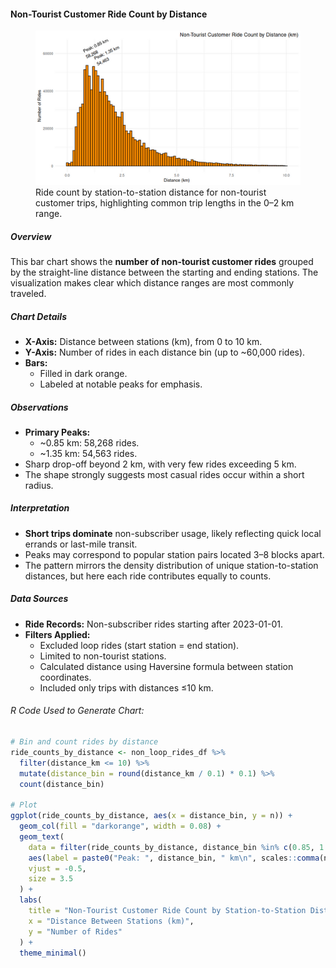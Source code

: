#### Non-Tourist Customer Ride Count by Distance

<figure class="float-right">
  <a href="../images/Non-Tourist_Customer_Ride_Count_by_Distance.png" target="_blank" title="Select image to open full sized chart">
  <img src="../images/thumbnails/Non-Tourist_Customer_Ride_Count_by_Distance.png" alt="Bar chart showing the number of non-tourist customer rides by the straight-line distance between start and end stations, with prominent peaks at about 0.85 km and 1.35 km.">
  </a>
  <figcaption>
    Ride count by station-to-station distance for non-tourist customer trips, highlighting common trip lengths in the 0–2 km range.
  </figcaption>
</figure>

##### Overview

This bar chart shows the **number of non-tourist customer rides** grouped by the straight-line distance between the starting and ending stations. The visualization makes clear which distance ranges are most commonly traveled.

##### Chart Details

- **X-Axis:** Distance between stations (km), from 0 to 10 km.
- **Y-Axis:** Number of rides in each distance bin (up to ~60,000 rides).
- **Bars:** 
  - Filled in dark orange.
  - Labeled at notable peaks for emphasis.

##### Observations

- **Primary Peaks:**
  - ~0.85 km: 58,268 rides.
  - ~1.35 km: 54,563 rides.
- Sharp drop-off beyond 2 km, with very few rides exceeding 5 km.
- The shape strongly suggests most casual rides occur within a short radius.

##### Interpretation

- **Short trips dominate** non-subscriber usage, likely reflecting quick local errands or last-mile transit.
- Peaks may correspond to popular station pairs located 3–8 blocks apart.
- The pattern mirrors the density distribution of unique station-to-station distances, but here each ride contributes equally to counts.

##### Data Sources

- **Ride Records:** Non-subscriber rides starting after 2023-01-01.
- **Filters Applied:**
  - Excluded loop rides (start station = end station).
  - Limited to non-tourist stations.
  - Calculated distance using Haversine formula between station coordinates.
  - Included only trips with distances ≤10 km.

###### R Code Used to Generate Chart:

```r
# Bin and count rides by distance
ride_counts_by_distance <- non_loop_rides_df %>%
  filter(distance_km <= 10) %>%
  mutate(distance_bin = round(distance_km / 0.1) * 0.1) %>%
  count(distance_bin)

# Plot
ggplot(ride_counts_by_distance, aes(x = distance_bin, y = n)) +
  geom_col(fill = "darkorange", width = 0.08) +
  geom_text(
    data = filter(ride_counts_by_distance, distance_bin %in% c(0.85, 1.35)),
    aes(label = paste0("Peak: ", distance_bin, " km\n", scales::comma(n))),
    vjust = -0.5,
    size = 3.5
  ) +
  labs(
    title = "Non-Tourist Customer Ride Count by Station-to-Station Distance",
    x = "Distance Between Stations (km)",
    y = "Number of Rides"
  ) +
  theme_minimal()
```

<br style="clear: both;"></br>

